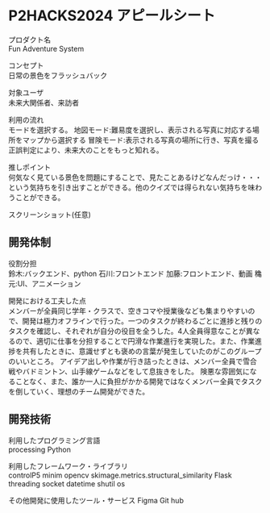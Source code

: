 # P2HACKS2024 アピールシート 

プロダクト名  
Fun Adventure System

コンセプト  
日常の景色をフラッシュバック 

対象ユーザ  
未来大関係者、来訪者

利用の流れ  
モードを選択する。
地図モード:難易度を選択し、表示される写真に対応する場所をマップから選択する
冒険モード:表示される写真の場所に行き、写真を撮る
正誤判定により、未来大のことをもっと知れる。

推しポイント  
何気なく見ている景色を問題にすることで、見たことあるけどなんだっけ・・・という気持ちを引き出すことができる。他のクイズでは得られない気持ちを味わうことができる。

スクリーンショット(任意)  

## 開発体制  

役割分担  
鈴木:バックエンド、python
石川:フロントエンド
加藤:フロントエンド、動画
穐元:UI、アニメーション

開発における工夫した点  
メンバーが全員同じ学年・クラスで、空きコマや授業後なども集まりやすいので、開発は極力オフラインで行った。一つのタスクが終わるごとに進捗と残りのタスクを確認し、それぞれが自分の役目を全うした。4人全員得意なことが異なるので、適切に仕事を分担することで円滑な作業進行を実現した。また、作業進捗を共有したときに、意識せずとも褒めの言葉が発生していたのがこのグループのいいところ。
アイデア出しや作業が行き詰ったときは、メンバー全員で雪合戦やバドミントン、山手線ゲームなどをして息抜きをした。
険悪な雰囲気になることなく、また、誰か一人に負担がかかる開発ではなくメンバー全員でタスクを倒していく、理想のチーム開発ができた。
## 開発技術 

利用したプログラミング言語  
processing
Python

利用したフレームワーク・ライブラリ  
controlP5
minim
opencv
skimage.metrics.structural_similarity
Flask
threading
socket
datetime
shutil
os

その他開発に使用したツール・サービス
Figma
Git hub
